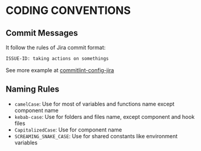 # CODING CONVENTIONS

## Commit Messages

It follow the rules of Jira commit format:

```txt
ISSUE-ID: taking actions on somethings
```

See more example at [commitlint-config-jira](https://www.npmjs.com/package/commitlint-config-jira)

## Naming Rules

- `camelCase`: Use for most of variables and functions name except component name
- `kebab-case`: Use for folders and files name, except component and hook files
- `CapitalizedCase`: Use for component name
- `SCREAMING_SNAKE_CASE`: Use for shared constants like environment variables

